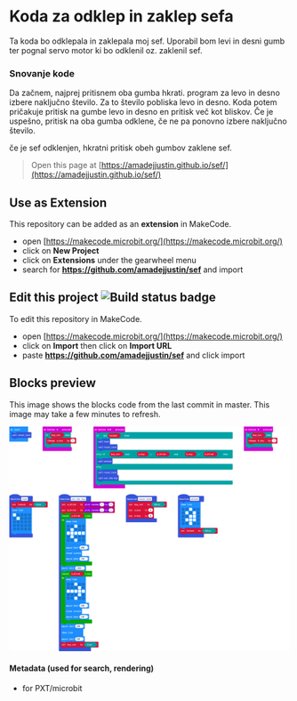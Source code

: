 # Koda za odklep in zaklep sefa

Ta koda bo odklepala in zaklepala moj sef.
Uporabil bom levi in desni gumb ter pognal servo motor ki bo odklenil oz. zaklenil sef.

### Snovanje kode

Da začnem, najprej pritisnem oba gumba hkrati.
program za levo in desno izbere naključno število. Za to število pobliska levo in desno. 
Koda potem pričakuje pritisk na gumbe levo in desno en pritisk več kot bliskov. Če je uspešno, pritisk na oba gumba odklene, če ne pa ponovno izbere naključno število.

če je sef odklenjen, hkratni pritisk obeh gumbov zaklene sef.



> Open this page at [https://amadejjustin.github.io/sef/](https://amadejjustin.github.io/sef/)

## Use as Extension

This repository can be added as an **extension** in MakeCode.

* open [https://makecode.microbit.org/](https://makecode.microbit.org/)
* click on **New Project**
* click on **Extensions** under the gearwheel menu
* search for **https://github.com/amadejjustin/sef** and import

## Edit this project ![Build status badge](https://github.com/amadejjustin/sef/workflows/MakeCode/badge.svg)

To edit this repository in MakeCode.

* open [https://makecode.microbit.org/](https://makecode.microbit.org/)
* click on **Import** then click on **Import URL**
* paste **https://github.com/amadejjustin/sef** and click import

## Blocks preview

This image shows the blocks code from the last commit in master.
This image may take a few minutes to refresh.

![A rendered view of the blocks](https://github.com/amadejjustin/sef/raw/master/.github/makecode/blocks.png)

#### Metadata (used for search, rendering)

* for PXT/microbit
<script src="https://makecode.com/gh-pages-embed.js"></script><script>makeCodeRender("{{ site.makecode.home_url }}", "{{ site.github.owner_name }}/{{ site.github.repository_name }}");</script>
